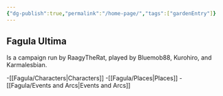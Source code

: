 ```yaml
---
{"dg-publish":true,"permalink":"/home-page/","tags":["gardenEntry"]}
---
```


**Fagula Ultima**
--
Is a campaign run by RaagyTheRat, played by Bluemob88, Kurohiro, and Karmalesbian.

-[[Fagula/Characters\|Characters]]
-[[Fagula/Places\|Places]]
-[[Fagula/Events and Arcs\|Events and Arcs]]
